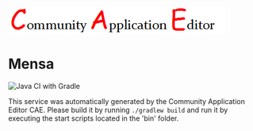 ![CAE](https://github.com/GHProjectsTest/microservice-298/blob/master/img/logo.png)  

Mensa
===================
![Java CI with Gradle](https://github.com/GHProjectsTest/microservice-298/workflows/Java%20CI%20with%20Gradle/badge.svg?branch=master)

This service was automatically generated by the Community Application Editor CAE. Please build it by running `./gradlew build` and run it by executing the start scripts located in the 'bin' folder.
